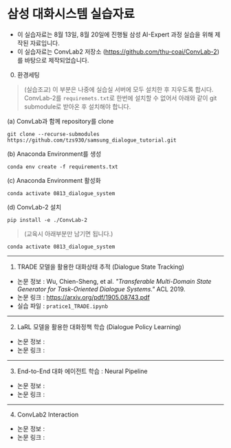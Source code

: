 # 삼성 대화시스템 실습자료

- 이 실습자료는 8월 13일, 8월 20일에 진행될 삼성 AI-Expert 과정 실습을 위해 제작된 자료입니다.
- 이 실습자료는 ConvLab2 저장소 (https://github.com/thu-coai/ConvLab-2) 를 바탕으로 제작되었습니다.

0. 환경세팅

> (실습조교) 이 부분은 나중에 실습실 서버에 모두 설치한 후 지우도록 합시다. ConvLab-2를 `requiremets.txt`로 한번에 설치할 수 없어서 아래와 같이 git submodule로 받아온 후 설치해야 합니다.

(a) ConvLab과 함께 repository를 clone
```
git clone --recurse-submodules https://github.com/tzs930/samsung_dialogue_tutorial.git
```
(b) Anaconda Environment를 생성
```
conda env create -f requirements.txt
```
(c) Anaconda Environment 활성화
```
conda activate 0813_dialogue_system 
```
(d) ConvLab-2 설치
```
pip install -e ./ConvLab-2
```

> (교육시 아래부분만 남기면 됩니다.)
```
conda activate 0813_dialogue_system
```
-----------
1. TRADE 모델을 활용한 대화상태 추적 (Dialogue State Tracking)
- 논문 정보 : Wu, Chien-Sheng, et al. *"Transferable Multi-Domain State Generator for Task-Oriented Dialogue Systems."* ACL 2019.
- 논문 링크 : https://arxiv.org/pdf/1905.08743.pdf
- 실습 파일 : `pratice1_TRADE.ipynb`

-----------

2. LaRL 모델을 활용한 대화정책 학습 (Dialogue Policy Learning)
- 논문 정보 :
- 논문 링크 : 

-----------
3. End-to-End 대화 에이전트 학습 : Neural Pipeline
- 논문 정보 :
- 논문 링크 : 

-----------
4. ConvLab2 Interaction
- 논문 정보 :
- 논문 링크 :